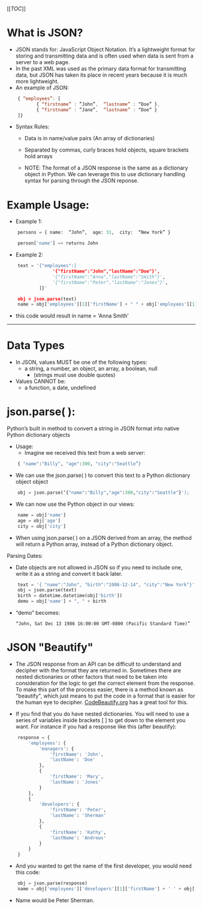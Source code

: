 
[[_TOC_]]

# What is JSON?

- JSON stands for: JavaScript Object Notation.  It’s a lightweight format for storing and transmitting data and is often used when data is sent from a server to a web page.
- In the past XML was used as the primary data format for transmitting data, but JSON has taken its place in recent years because it is much more lightweight.
- An example of JSON: 

      
```js
    { “employees”: [
           { “firstname” : ”John”,  “lastname” : “Doe” },
           { “firstname” : ”Jane”,  “lastname” : “Doe” }
    ]}
```


- Syntax Rules:
  - Data is in name/value pairs (An array of dictionaries)
  - Separated by commas, curly braces hold objects, square brackets hold arrays

  - NOTE: The format of a JSON response is the same as a dictionary object in Python. We can leverage this to use dictionary handling syntax for parsing through the JSON reponse.

# Example Usage:

- Example 1:

```python
    persons = { name:  “John”,  age: 31,  city:  “New York” }

    person['name'] —> returns John
```


- Example 2:
      
```python
    text = '{"employees":[
                 '{"firstName":"John","lastName":"Doe"}',
                 '{"firstName":"Anna","lastName":"Smith"}', 
                 '{"firstName":"Peter","lastName":"Jones"}',
            ]}'

    obj = json.parse(text)
    name = obj['employees'][1]['firstName'] + " " + obj['employees'][1]['lastName']
```
  - this code would result in name = 'Anna Smith'

---
# Data Types

- In JSON, values MUST be one of the following types:
  - a string, a number, an object, an array, a boolean, null
    - (strings must use double quotes)
- Values CANNOT be:
  - a function, a date, undefined

# json.parse( ):

Python’s built in method to convert a string in JSON format into native Python dictionary objects
- Usage:
  - Imagine we received this text from a web server:
        
```python
    { "name":"Billy", "age":300, "city":"Seattle”}
```

  - We can use the json.parse( ) to convert this text to a Python dictionary object object

        
```python
    obj = json.parse(‘{"name":"Billy","age":300,"city":"Seattle"}');
```

  - We can now use the Python object in our views:

        
```python
    name = obj['name']
    age = obj['age']
    city = obj['city']
```

- When using json.parse( ) on a JSON derived from an array, the method will return a Python array, instead of a Python dictionary object. 

Parsing Dates:
   - Date objects are not allowed in JSON so if you need to include one, write it as a string and convert it back later.
 
```python
    text = '{ "name":"John", "birth":"1986-12-14", "city":"New York"}'
    obj = json.parse(text)
    birth = datetime.datetime(obj['birth'])
    demo = obj['name'] + ", " + birth
```

- “demo” becomes: 

      “John, Sat Dec 13 1986 16:00:00 GMT-0800 (Pacific Standard Time)”

# JSON "Beautify"
- The JSON response from an API can be difficult to understand and decipher with the format they are returned in. Sometimes there are nested dictionaries or other factors that need to be taken into consideration for the logic to get the correct element from the response. To make this part of the process easier, there is a method known as "beautify", which just means to put the code in a format that is easier for the human eye to decipher. [CodeBeautify.org](https://codebeautify.org/python-formatter-beautifier) has a great tool for this. 

- If you find that you do have nested dictionaries. You will need to use a series of variables inside brackets [ ] to get down to the element you want. For instance if you had a response like this (after beautify):

    
```python
    response = {
        'employees': {
            'managers': {
                'firstName': 'John',
                'lastName': 'Doe'
            },
            {
                'firstName': 'Mary',
                'lastName': 'Jones'
            }
        },
        {
            'developers': {
                'firstName': 'Peter',
                'lastName': 'Sherman'
            },
            {
                'firstName': 'Kathy',
                'lastName': 'Andrews'
            }
        }
    }
```
- And you wanted to get the name of the first developer, you would need this code:
    
```python
    obj = json.parse(response)
    name = obj['employees']['developers'][1]['firstName'] + ' ' + obj['employees']['developers'][1]['lastName']
```
- Name would be Peter Sherman.
    